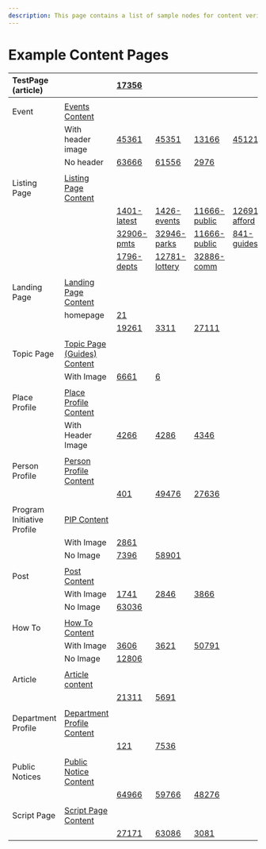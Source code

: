 ```yaml
---
description: This page contains a list of sample nodes for content verification.
---
```


# Example Content Pages

| TestPage \(article\) |  | [17356](http://bostond8stg.prod.acquia-sites.com/node/17356) |  |  |  |
| :--- | :--- | :--- | :--- | :--- | :--- |
|  |  |  |  |  |  |
| Event | [Events Content](http://bostond8stg.prod.acquia-sites.com/admin/content?title=&type=event&status=All&langcode=All) |  |  |  |  |
|  | With header image | [45361](http://bostond8stg.prod.acquia-sites.com/node/45361) | [45351](http://bostond8stg.prod.acquia-sites.com/node/45351) | [13166](http://bostond8stg.prod.acquia-sites.com/node/13166) | [45121](http://bostond8stg.prod.acquia-sites.com/node/45121) |
|  | No header | [63666](http://bostond8stg.prod.acquia-sites.com/node/63666) | [61556](http://bostond8stg.prod.acquia-sites.com/node/61556) | [2976](http://bostond8stg.prod.acquia-sites.com/node/2976) |  |
|  |  |  |  |  |  |
| Listing Page | [Listing Page Content](http://bostond8stg.prod.acquia-sites.com/admin/content?title=&type=listing_page&status=All&langcode=All) |  |  |  |  |
|  |  | [1401-latest](http://bostond8stg.prod.acquia-sites.com/node/1401) | [1426-events](http://bostond8stg.prod.acquia-sites.com/node/1426) | [11666-public](http://bostond8stg.prod.acquia-sites.com/node/11666) | [12691-afford](http://bostond8stg.prod.acquia-sites.com/node/12691) |
|  |  | [32906-pmts](http://bostond8stg.prod.acquia-sites.com/node/32906) | [32946-parks](http://bostond8stg.prod.acquia-sites.com/node/32946) | [11666-public](http://bostond8stg.prod.acquia-sites.com/node/11666) | [841-guides](http://bostond8stg.prod.acquia-sites.com/node/841) |
|  |  | [1796-depts](http://bostond8stg.prod.acquia-sites.com/node/32906) | [12781-lottery](http://bostond8stg.prod.acquia-sites.com/node/12781) | [32886-comm](http://bostond8stg.prod.acquia-sites.com/node/32886) |  |
|  |  |  |  |  |  |
| Landing Page | [Landing Page Content](http://bostond8stg.prod.acquia-sites.com/admin/content?title=&type=landing_page&status=All&langcode=All) |  |  |  |  |
|  | homepage | [21](http://bostond8stg.prod.acquia-sites.com/node/21) |  |  |  |
|  |  | [19261](http://bostond8stg.prod.acquia-sites.com/node/19261) | [3311](http://bostond8stg.prod.acquia-sites.com/node/3311) | [27111](http://bostond8stg.prod.acquia-sites.com/node/27111) |  |
|  |  |  |  |  |  |
| Topic Page | [Topic Page \(Guides\) Content](http://bostond8stg.prod.acquia-sites.com/admin/content?title=&type=topic_page&status=All&langcode=All) |  |  |  |  |
|  | With Image | [6661](http://bostond8stg.prod.acquia-sites.com/node/6661) | [6](http://bostond8stg.prod.acquia-sites.com/node/6) |  |  |
|  |  |  |  |  |  |
| Place Profile | [Place Profile Content](http://bostond8stg.prod.acquia-sites.com/admin/content?title=&type=place_profile&status=All&langcode=All) |  |  |  |  |
|  | With Header Image | [4266](http://bostond8stg.prod.acquia-sites.com/node/4266) | [4286](http://bostond8stg.prod.acquia-sites.com/node/4286) | [4346](http://bostond8stg.prod.acquia-sites.com/node/4346) |  |
|  |  |  |  |  |  |
| Person Profile | [Person Profile Content](http://bostond8stg.prod.acquia-sites.com/admin/content?title=&type=person_profile&status=All&langcode=All) |  |  |  |  |
|  |  | [401](http://bostond8stg.prod.acquia-sites.com/node/401) | [49476](http://bostond8stg.prod.acquia-sites.com/node/49476) | [27636](http://bostond8stg.prod.acquia-sites.com/node/27636) |  |
|  |  |  |  |  |  |
| Program Initiative Profile | [PIP Content](http://bostond8stg.prod.acquia-sites.com/admin/content?title=&type=program_initiative_profile&status=All&langcode=All) |  |  |  |  |
|  | With Image | [2861](http://bos-d7.lndo.site/node/2861) |  |  |  |
|  | No Image | [7396](http://bostond8stg.prod.acquia-sites.com/node/7396) | [58901](http://bostond8stg.prod.acquia-sites.com/node/58901) |  |  |
|  |  |  |  |  |  |
| Post | [Post Content](http://bostond8stg.prod.acquia-sites.com/admin/content?title=&type=post&status=All&langcode=All) |  |  |  |  |
|  | With Image | [1741](http://bostond8stg.prod.acquia-sites.com/node/1741) | [2846](http://bostond8stg.prod.acquia-sites.com/node/2846) | [3866](http://bostond8stg.prod.acquia-sites.com/node/3866) |  |
|  | No Image | [63036](http://bostond8stg.prod.acquia-sites.com/node/63036) |  |  |  |
|  |  |  |  |  |  |
| How To | [How To Content](http://bostond8stg.prod.acquia-sites.com/admin/content?title=&type=how_to&status=All&langcode=All) |  |  |  |  |
|  | With Image | [3606](http://bostond8stg.prod.acquia-sites.com/node/3606) | [3621](http://bostond8stg.prod.acquia-sites.com/node/3621) | [50791](http://bostond8stg.prod.acquia-sites.com/node/50791) |  |
|  | No Image | [12806](http://bostond8stg.prod.acquia-sites.com/node/12806) |  |  |  |
|  |  |  |  |  |  |
| Article | [Article content](http://bostond8stg.prod.acquia-sites.com/admin/content?title=&type=article&status=All&langcode=All) |  |  |  |  |
|  |  | [21311](http://bostond8stg.prod.acquia-sites.com/node/21311) | [5691](http://bostond8stg.prod.acquia-sites.com/node/5691) |  |  |
|  |  |  |  |  |  |
| Department Profile | [Department Profile Content](http://bostond8stg.prod.acquia-sites.com/admin/content?title=&type=department_profile&status=All&langcode=All) |  |  |  |  |
|  |  | [121](http://bostond8stg.prod.acquia-sites.com/node/121) | [7536](http://bostond8stg.prod.acquia-sites.com/node/7536) |  |  |
|  |  |  |  |  |  |
| Public Notices | [Public Notice Content](http://bostond8stg.prod.acquia-sites.com/admin/content?title=&type=public_notice&status=All&langcode=All) |  |  |  |  |
|  |  | [64966](http://bostond8stg.prod.acquia-sites.com/node/64966) | [59766](http://bostond8stg.prod.acquia-sites.com/node/59766) | [48276](http://bostond8stg.prod.acquia-sites.com/node/48276) |  |
|  |  |  |  |  |  |
| Script Page | [Script Page Content](http://bostond8stg.prod.acquia-sites.com/admin/content?title=&type=script_page&status=All&langcode=All) |  |  |  |  |
|  |  | [27171](http://bostond8stg.prod.acquia-sites.com/node/27171) | [63086](http://bostond8stg.prod.acquia-sites.com/node/63086) | [3081](http://bostond8stg.prod.acquia-sites.com/node/3081) |  |

